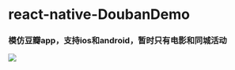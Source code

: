 # react-native-DoubanDemo
### 模仿豆瓣app，支持ios和android，暂时只有电影和同城活动

![](https://github.com/zhouyua3253/react-native-DoubanDemo/blob/master/ios.gif)
